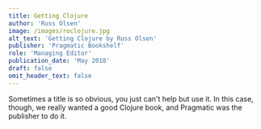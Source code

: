 ```yaml
---
title: Getting Clojure
author: 'Russ Olsen'
image: /images/roclojure.jpg
alt_text: 'Getting Clojure by Russ Olsen'
publisher: 'Pragmatic Bookshelf'
role: 'Managing Editor'
publication_date: 'May 2018'
draft: false
omit_header_text: false
---
```

Sometimes a title is so obvious, you just can't help but use it. In this case, though, we really wanted a good Clojure book, and Pragmatic was the publisher to do it.
